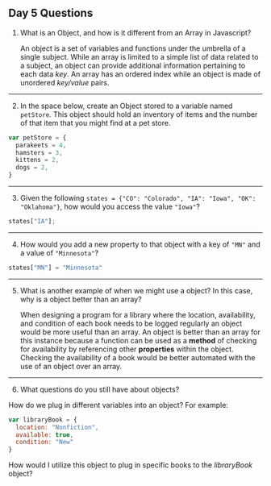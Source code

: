 ## Day 5 Questions

1. What is an Object, and how is it different from an Array in Javascript?

    An object is a set of variables and functions under the umbrella of a single subject. While an array is limited to a simple list of data related to a subject, an object can provide additional information pertaining to each data _key_. An array has an ordered index while an object is made of unordered _key/value_ pairs.
___
2. In the space below, create an Object stored to a variable named `petStore`.  This object should hold an inventory of items and the number of that item that you might find at a pet store.

```javascript
var petStore = {
  parakeets = 4,
  hamsters = 3,
  kittens = 2,
  dogs = 2,
}
```
___
3. Given the following `states = {"CO": "Colorado", "IA": "Iowa", "OK": "Oklahoma"}`, how would you access the value `"Iowa"`?

```Javascript
states["IA"];
```
___
4. How would you add a new property to that object with a key of `"MN"` and a value of `"Minnesota"`?

```Javascript
states["MN"] = "Minnesota"
```
___
5. What is another example of when we might use a object?  In this case, why is a object better than an array?

      When designing a program for a library where the location, availability, and condition of each book needs to be logged regularly an object would be more useful than an array. An object is better than an array for this instance because a function can be used as a **method** of checking for availability by referencing other **properties** within the object. Checking the availability of a book would be better automated with the use of an object over an array.
___
6. What questions do you still have about objects?

How do we plug in different variables into an object? For example:

```Javascript
var libraryBook = {
  location: "Nonfiction",
  available: true,
  condition: "New"
}
```

How would I utilize this object to plug in specific books to the _libraryBook_ object?
